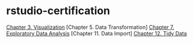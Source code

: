 # rstudio-certification

[Chapter 3. Visualization](https://github.com/data-datum/rstudio-certification/blob/master/02_graficando_scatterplots_con_gapminder.Rmd)
[Chapter 5. Data Transformation]
[Chapter 7. Exploratory Data Analysis](https://github.com/data-datum/rstudio-certification/blob/master/07-eda.Rmd)
[Chapter 11. Data Import]
[Chapter 12. Tidy Data](https://github.com/data-datum/rstudio-certification/blob/master/12_tidydata_LRP.Rmd)
